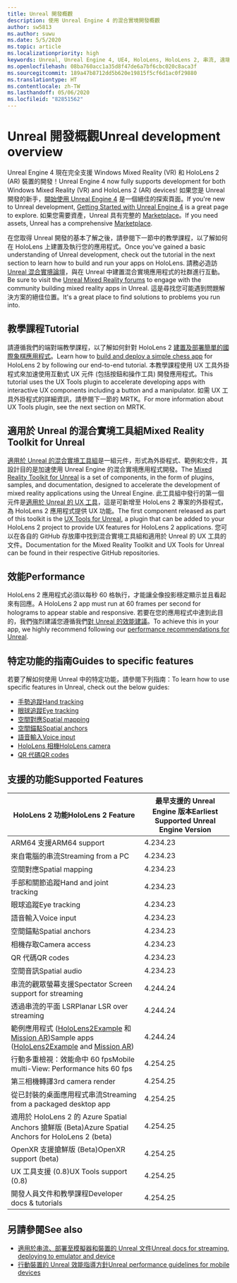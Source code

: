 ```yaml
---
title: Unreal 開發概觀
description: 使用 Unreal Engine 4 的混合實境開發概觀
author: sw5813
ms.author: suwu
ms.date: 5/5/2020
ms.topic: article
ms.localizationpriority: high
keywords: Unreal, Unreal Engine 4, UE4, HoloLens, HoloLens 2, 串流, 遠端, 混合實境, 開發, 開始使用, 功能, 新專案, 模擬器, 文件, 指南, 功能, 全像投影
ms.openlocfilehash: 08ba760acc1a35d8f47de6a7bf6cbc020c8aca3f
ms.sourcegitcommit: 189a47b8712dd5b620e19815f5cf6d1ac0f29880
ms.translationtype: HT
ms.contentlocale: zh-TW
ms.lasthandoff: 05/06/2020
ms.locfileid: "82851562"
---
```

# <a name="unreal-development-overview"></a><span data-ttu-id="6e10c-104">Unreal 開發概觀</span><span class="sxs-lookup"><span data-stu-id="6e10c-104">Unreal development overview</span></span>

<span data-ttu-id="6e10c-105">Unreal Engine 4 現在完全支援 Windows Mixed Reality (VR) 和 HoloLens 2 (AR) 裝置的開發！</span><span class="sxs-lookup"><span data-stu-id="6e10c-105">Unreal Engine 4 now fully supports development for both Windows Mixed Reality (VR) and HoloLens 2 (AR) devices!</span></span> <span data-ttu-id="6e10c-106">如果您是 Unreal 開發的新手，<a href="https://docs.unrealengine.com//GettingStarted/index.html" target="_blank">開始使用 Unreal Engine 4</a> 是一個絕佳的探索頁面。</span><span class="sxs-lookup"><span data-stu-id="6e10c-106">If you're new to Unreal development, <a href="https://docs.unrealengine.com//GettingStarted/index.html" target="_blank">Getting Started with Unreal Engine 4</a> is a great page to explore.</span></span> <span data-ttu-id="6e10c-107">如果您需要資產，Unreal 具有完整的 <a href="https://www.unrealengine.com/marketplace//store" target="_blank">Marketplace</a>。</span><span class="sxs-lookup"><span data-stu-id="6e10c-107">If you need assets, Unreal has a comprehensive <a href="https://www.unrealengine.com/marketplace//store" target="_blank">Marketplace</a>.</span></span> 

<span data-ttu-id="6e10c-108">在您取得 Unreal 開發的基本了解之後，請參閱下一節中的教學課程，以了解如何在 HoloLens 上建置及執行您的應用程式。</span><span class="sxs-lookup"><span data-stu-id="6e10c-108">Once you've gained a basic understanding of Unreal development, check out the tutorial in the next section to learn how to build and run your apps on HoloLens.</span></span> <span data-ttu-id="6e10c-109">請務必造訪 <a href="https://forums.unrealengine.com/development-discussion/vr-ar-development" target="_blank">Unreal 混合實境論壇</a>，與在 Unreal 中建置混合實境應用程式的社群進行互動。</span><span class="sxs-lookup"><span data-stu-id="6e10c-109">Be sure to visit the <a href="https://forums.unrealengine.com/development-discussion/vr-ar-development" target="_blank">Unreal Mixed Reality forums</a> to engage with the community building mixed reality apps in Unreal.</span></span> <span data-ttu-id="6e10c-110">這是尋找您可能遇到問題解決方案的絕佳位置。</span><span class="sxs-lookup"><span data-stu-id="6e10c-110">It's a great place to find solutions to problems you run into.</span></span>

## <a name="tutorial"></a><span data-ttu-id="6e10c-111">教學課程</span><span class="sxs-lookup"><span data-stu-id="6e10c-111">Tutorial</span></span>

<span data-ttu-id="6e10c-112">請遵循我們的端對端教學課程，以了解如何針對 HoloLens 2 [建置及部署簡單的國際象棋應用程式](unreal-uxt-ch1.md)。</span><span class="sxs-lookup"><span data-stu-id="6e10c-112">Learn how to [build and deploy a simple chess app](unreal-uxt-ch1.md) for HoloLens 2 by following our end-to-end tutorial.</span></span> <span data-ttu-id="6e10c-113">本教學課程使用 UX 工具外掛程式來加速使用互動式 UX 元件 (包括按鈕和操作工具) 開發應用程式。</span><span class="sxs-lookup"><span data-stu-id="6e10c-113">This tutorial uses the UX Tools plugin to accelerate developing apps with interactive UX components including a button and a manipulator.</span></span> <span data-ttu-id="6e10c-114">如需 UX 工具外掛程式的詳細資訊，請參閱下一節的 MRTK。</span><span class="sxs-lookup"><span data-stu-id="6e10c-114">For more information about UX Tools plugin, see the next section on MRTK.</span></span> 

## <a name="mixed-reality-toolkit-for-unreal"></a><span data-ttu-id="6e10c-115">適用於 Unreal 的混合實境工具組</span><span class="sxs-lookup"><span data-stu-id="6e10c-115">Mixed Reality Toolkit for Unreal</span></span>

<span data-ttu-id="6e10c-116">[適用於 Unreal 的混合實境工具組](https://github.com/microsoft/MixedRealityToolkit-Unreal)是一組元件，形式為外掛程式、範例和文件，其設計目的是加速使用 Unreal Engine 的混合實境應用程式開發。</span><span class="sxs-lookup"><span data-stu-id="6e10c-116">The [Mixed Reality Toolkit for Unreal](https://github.com/microsoft/MixedRealityToolkit-Unreal) is a set of components, in the form of plugins, samples, and documentation, designed to accelerate the development of mixed reality applications using the Unreal Engine.</span></span> <span data-ttu-id="6e10c-117">此工具組中發行的第一個元件是[適用於 Unreal 的 UX 工具](https://github.com/microsoft/MixedReality-UXTools-Unreal)，這是可新增至 HoloLens 2 專案的外掛程式，為 HoloLens 2 應用程式提供 UX 功能。</span><span class="sxs-lookup"><span data-stu-id="6e10c-117">The first component released as part of this toolkit is the [UX Tools for Unreal](https://github.com/microsoft/MixedReality-UXTools-Unreal), a plugin that can be added to your HoloLens 2 project to provide UX features for HoloLens 2 applications.</span></span> <span data-ttu-id="6e10c-118">您可以在各自的 GitHub 存放庫中找到混合實境工具組和適用於 Unreal 的 UX 工具的文件。</span><span class="sxs-lookup"><span data-stu-id="6e10c-118">Documentation for the Mixed Reality Toolkit and UX Tools for Unreal can be found in their respective GitHub repositories.</span></span> 

## <a name="performance"></a><span data-ttu-id="6e10c-119">效能</span><span class="sxs-lookup"><span data-stu-id="6e10c-119">Performance</span></span>

<span data-ttu-id="6e10c-120">HoloLens 2 應用程式必須以每秒 60 格執行，才能讓全像投影穩定顯示並且看起來有回應。</span><span class="sxs-lookup"><span data-stu-id="6e10c-120">A HoloLens 2 app must run at 60 frames per second for holograms to appear stable and responsive.</span></span> <span data-ttu-id="6e10c-121">若要在您的應用程式中達到此目的，我們強烈建議您遵循我們[對 Unreal 的效能建議](performance-recommendations-for-unreal.md)。</span><span class="sxs-lookup"><span data-stu-id="6e10c-121">To achieve this in your app, we highly recommend following our [performance recommendations for Unreal](performance-recommendations-for-unreal.md).</span></span> 

## <a name="guides-to-specific-features"></a><span data-ttu-id="6e10c-122">特定功能的指南</span><span class="sxs-lookup"><span data-stu-id="6e10c-122">Guides to specific features</span></span>

<span data-ttu-id="6e10c-123">若要了解如何使用 Unreal 中的特定功能，請參閱下列指南：</span><span class="sxs-lookup"><span data-stu-id="6e10c-123">To learn how to use specific features in Unreal, check out the below guides:</span></span> 
* [<span data-ttu-id="6e10c-124">手勢追蹤</span><span class="sxs-lookup"><span data-stu-id="6e10c-124">Hand tracking</span></span>](unreal-hand-tracking.md)
* [<span data-ttu-id="6e10c-125">眼球追蹤</span><span class="sxs-lookup"><span data-stu-id="6e10c-125">Eye tracking</span></span>](unreal-gaze-input.md)
* [<span data-ttu-id="6e10c-126">空間對應</span><span class="sxs-lookup"><span data-stu-id="6e10c-126">Spatial mapping</span></span>](unreal-spatial-mapping.md)
* [<span data-ttu-id="6e10c-127">空間錨點</span><span class="sxs-lookup"><span data-stu-id="6e10c-127">Spatial anchors</span></span>](unreal-spatial-anchors.md)
* [<span data-ttu-id="6e10c-128">語音輸入</span><span class="sxs-lookup"><span data-stu-id="6e10c-128">Voice input</span></span>](unreal-voice-input.md)
* [<span data-ttu-id="6e10c-129">HoloLens 相機</span><span class="sxs-lookup"><span data-stu-id="6e10c-129">HoloLens camera</span></span>](unreal-hololens-camera.md)
* [<span data-ttu-id="6e10c-130">QR 代碼</span><span class="sxs-lookup"><span data-stu-id="6e10c-130">QR codes</span></span>](unreal-qr-codes.md)

## <a name="supported-features"></a><span data-ttu-id="6e10c-131">支援的功能</span><span class="sxs-lookup"><span data-stu-id="6e10c-131">Supported Features</span></span>

| <span data-ttu-id="6e10c-132">HoloLens 2 功能</span><span class="sxs-lookup"><span data-stu-id="6e10c-132">HoloLens 2 Feature</span></span> | <span data-ttu-id="6e10c-133">最早支援的 Unreal Engine 版本</span><span class="sxs-lookup"><span data-stu-id="6e10c-133">Earliest Supported Unreal Engine Version</span></span> |
| ----------- | ----------- |
| <span data-ttu-id="6e10c-134">ARM64 支援</span><span class="sxs-lookup"><span data-stu-id="6e10c-134">ARM64 support</span></span> | <span data-ttu-id="6e10c-135">4.23</span><span class="sxs-lookup"><span data-stu-id="6e10c-135">4.23</span></span> |
| <span data-ttu-id="6e10c-136">來自電腦的串流</span><span class="sxs-lookup"><span data-stu-id="6e10c-136">Streaming from a PC</span></span> | <span data-ttu-id="6e10c-137">4.23</span><span class="sxs-lookup"><span data-stu-id="6e10c-137">4.23</span></span> |
| <span data-ttu-id="6e10c-138">空間對應</span><span class="sxs-lookup"><span data-stu-id="6e10c-138">Spatial mapping</span></span> | <span data-ttu-id="6e10c-139">4.23</span><span class="sxs-lookup"><span data-stu-id="6e10c-139">4.23</span></span> |
| <span data-ttu-id="6e10c-140">手部和關節追蹤</span><span class="sxs-lookup"><span data-stu-id="6e10c-140">Hand and joint tracking</span></span> | <span data-ttu-id="6e10c-141">4.23</span><span class="sxs-lookup"><span data-stu-id="6e10c-141">4.23</span></span> |
| <span data-ttu-id="6e10c-142">眼球追蹤</span><span class="sxs-lookup"><span data-stu-id="6e10c-142">Eye tracking</span></span> | <span data-ttu-id="6e10c-143">4.23</span><span class="sxs-lookup"><span data-stu-id="6e10c-143">4.23</span></span> |
| <span data-ttu-id="6e10c-144">語音輸入</span><span class="sxs-lookup"><span data-stu-id="6e10c-144">Voice input</span></span> | <span data-ttu-id="6e10c-145">4.23</span><span class="sxs-lookup"><span data-stu-id="6e10c-145">4.23</span></span> |
| <span data-ttu-id="6e10c-146">空間錨點</span><span class="sxs-lookup"><span data-stu-id="6e10c-146">Spatial anchors</span></span> | <span data-ttu-id="6e10c-147">4.23</span><span class="sxs-lookup"><span data-stu-id="6e10c-147">4.23</span></span> |
| <span data-ttu-id="6e10c-148">相機存取</span><span class="sxs-lookup"><span data-stu-id="6e10c-148">Camera access</span></span> | <span data-ttu-id="6e10c-149">4.23</span><span class="sxs-lookup"><span data-stu-id="6e10c-149">4.23</span></span> |
| <span data-ttu-id="6e10c-150">QR 代碼</span><span class="sxs-lookup"><span data-stu-id="6e10c-150">QR codes</span></span> | <span data-ttu-id="6e10c-151">4.23</span><span class="sxs-lookup"><span data-stu-id="6e10c-151">4.23</span></span> |
| <span data-ttu-id="6e10c-152">空間音訊</span><span class="sxs-lookup"><span data-stu-id="6e10c-152">Spatial audio</span></span> | <span data-ttu-id="6e10c-153">4.23</span><span class="sxs-lookup"><span data-stu-id="6e10c-153">4.23</span></span> |
| <span data-ttu-id="6e10c-154">串流的觀眾螢幕支援</span><span class="sxs-lookup"><span data-stu-id="6e10c-154">Spectator Screen support for streaming</span></span> | <span data-ttu-id="6e10c-155">4.24</span><span class="sxs-lookup"><span data-stu-id="6e10c-155">4.24</span></span> |
| <span data-ttu-id="6e10c-156">透過串流的平面 LSR</span><span class="sxs-lookup"><span data-stu-id="6e10c-156">Planar LSR over streaming</span></span> | <span data-ttu-id="6e10c-157">4.24</span><span class="sxs-lookup"><span data-stu-id="6e10c-157">4.24</span></span> |
| <span data-ttu-id="6e10c-158">範例應用程式 ([HoloLens2Example](https://github.com/microsoft/MixedReality-Unreal-Samples) 和 [Mission AR](https://docs.unrealengine.com/en-US/Resources/Showcases/MissionAR/index.html))</span><span class="sxs-lookup"><span data-stu-id="6e10c-158">Sample apps ([HoloLens2Example](https://github.com/microsoft/MixedReality-Unreal-Samples) and [Mission AR](https://docs.unrealengine.com/en-US/Resources/Showcases/MissionAR/index.html))</span></span> | <span data-ttu-id="6e10c-159">4.24</span><span class="sxs-lookup"><span data-stu-id="6e10c-159">4.24</span></span> |
| <span data-ttu-id="6e10c-160">行動多重檢視：效能命中 60 fps</span><span class="sxs-lookup"><span data-stu-id="6e10c-160">Mobile multi-View: Performance hits 60 fps</span></span> | <span data-ttu-id="6e10c-161">4.25</span><span class="sxs-lookup"><span data-stu-id="6e10c-161">4.25</span></span> |
| <span data-ttu-id="6e10c-162">第三相機轉譯</span><span class="sxs-lookup"><span data-stu-id="6e10c-162">3rd camera render</span></span> | <span data-ttu-id="6e10c-163">4.25</span><span class="sxs-lookup"><span data-stu-id="6e10c-163">4.25</span></span> |
| <span data-ttu-id="6e10c-164">從已封裝的桌面應用程式串流</span><span class="sxs-lookup"><span data-stu-id="6e10c-164">Streaming from a packaged desktop app</span></span> | <span data-ttu-id="6e10c-165">4.25</span><span class="sxs-lookup"><span data-stu-id="6e10c-165">4.25</span></span> |
| <span data-ttu-id="6e10c-166">適用於 HoloLens 2 的 Azure Spatial Anchors 搶鮮版 (Beta)</span><span class="sxs-lookup"><span data-stu-id="6e10c-166">Azure Spatial Anchors for HoloLens 2 (beta)</span></span> | <span data-ttu-id="6e10c-167">4.25</span><span class="sxs-lookup"><span data-stu-id="6e10c-167">4.25</span></span> |
| <span data-ttu-id="6e10c-168">OpenXR 支援搶鮮版 (Beta)</span><span class="sxs-lookup"><span data-stu-id="6e10c-168">OpenXR support (beta)</span></span> | <span data-ttu-id="6e10c-169">4.25</span><span class="sxs-lookup"><span data-stu-id="6e10c-169">4.25</span></span> |
| <span data-ttu-id="6e10c-170">UX 工具支援 (0.8)</span><span class="sxs-lookup"><span data-stu-id="6e10c-170">UX Tools support (0.8)</span></span> | <span data-ttu-id="6e10c-171">4.25</span><span class="sxs-lookup"><span data-stu-id="6e10c-171">4.25</span></span> |
| <span data-ttu-id="6e10c-172">開發人員文件和教學課程</span><span class="sxs-lookup"><span data-stu-id="6e10c-172">Developer docs & tutorials</span></span> | <span data-ttu-id="6e10c-173">4.25</span><span class="sxs-lookup"><span data-stu-id="6e10c-173">4.25</span></span> |

## <a name="see-also"></a><span data-ttu-id="6e10c-174">另請參閱</span><span class="sxs-lookup"><span data-stu-id="6e10c-174">See also</span></span>
* <span data-ttu-id="6e10c-175"><a href="https://docs.unrealengine.com//Platforms/AR/HoloLens2/index.html" target="_blank">適用於串流、部署至模擬器和裝置的 Unreal 文件</a></span><span class="sxs-lookup"><span data-stu-id="6e10c-175"><a href="https://docs.unrealengine.com//Platforms/AR/HoloLens2/index.html" target="_blank">Unreal docs for streaming, deploying to emulator and device</a></span></span>
* <span data-ttu-id="6e10c-176"><a href="https://docs.unrealengine.com//Platforms/Mobile/Performance/index.html" target="_blank">行動裝置的 Unreal 效能指導方針</a></span><span class="sxs-lookup"><span data-stu-id="6e10c-176"><a href="https://docs.unrealengine.com//Platforms/Mobile/Performance/index.html" target="_blank">Unreal performance guidelines for mobile devices</a></span></span>
